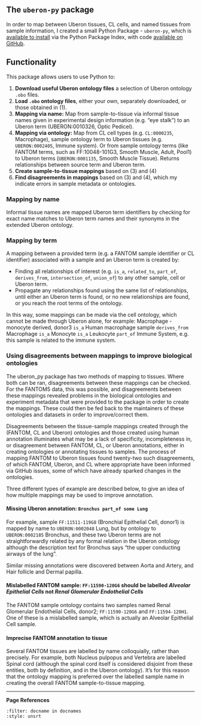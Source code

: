 ## The `uberon-py` package
[//]: # (TODO: Make Uberon-py a website and link to it)
[//]: # (TODO: Make a Zenodo for uberon-py and reference it here)

In order to map between Uberon tissues, CL cells, and named tissues from sample information, I created a small Python Package -  `uberon-py`, which is [available to install]([https://pypi.org/project/uberon-py/]) via the Python Package Index, with code [available on GitHub](https://github.com/NatalieThurlby/uberon-py).

## Functionality
[//]: # (TODO: Explain what can be downloaded in more detail)

This package allows users to use Python to:
1. **Download useful Uberon ontology files** a selection of Uberon ontology `.obo` files.
2. **Load `.obo` ontology files**, either your own, separately downloaded, or those obtained in (1).
3. **Mapping via name:** Map from sample-to-tissue via informal tissue names given in experimental design information (e.g. “eye stalk”) to an Uberon term (UBERON:0010326, Optic Pedicel).
4. **Mapping via ontology:** Map from CL cell types (e.g. `CL:0000235`, Macrophage), sample ontology term to Uberon tissues (e.g. `UBERON:0002405`, Immune system). Or from sample ontology terms (like FANTOM terms, such as FF:10048-101G3, Smooth Muscle, Adult, Pool1) to Uberon terms (`UBERON:0001135`, Smooth Muscle Tissue). Returns relationships between source term and Uberon term.
5. **Create sample-to-tissue mappings** based on (3) and (4)
6. **Find disagreements in mappings** based on (3) and (4), which my indicate errors in sample metadata or ontologies.

### Mapping by name

Informal tissue names are mapped Uberon term identifiers by checking for exact name matches to Uberon term names and their synonyms in the extended Uberon ontology.

### Mapping by term

A mapping between a provided term (e.g. a FANTOM sample identifier or CL identifier) associated with a sample and an Uberon term is created by:

* Finding all relationships of interest (e.g. `is_a`, `related_to`, `part_of`, `derives_from`, `intersection_of`, `union_of`) to any other sample, cell or Uberon term.
* Propagate any relationships found using the same list of relationships, until either an Uberon term is found, or no new relationships are found, or you reach the root terms of the ontology. 

In this way, some mappings can be made via the cell ontology, which cannot be made through Uberon alone, for example: Macrophage - monocyte derived, donor3 `is_a` Human macrophage sample `derives_from` Macrophage `is_a` Monocyte `is_a` Leukocyte `part_of` Immune System, e.g. this sample is related to the immune system.

### Using disagreements between mappings to improve biological ontologies

The uberon_py package has two methods of mapping to tissues. Where both can be ran, disagreements between these mappings can be checked. For the FANTOM5 data, this was possible, and disagreements between these mappings revealed problems in the biological ontologies and experiment metadata that were provided to the package in order to create the mappings. These could then be fed back to the maintainers of these ontologies and datasets in order to improve/correct them. 

Disagreements between the tissue-sample mappings created through the (FANTOM, CL and Uberon) ontologies and those created using human annotation illuminates what may be a lack of specificity, incompleteness in, or disagreement between FANTOM, CL, or Uberon annotations, either in creating ontologies or annotating tissues to samples. The process of mapping FANTOM to Uberon tissues found twenty-two such disagreements, of which FANTOM, Uberon, and CL where appropriate have been informed via GitHub issues, some of which have already sparked changes in the ontologies. 

Three different types of example are described below, to give an idea of how multiple mappings may be used to improve annotation.

#### Missing Uberon annotation: `Bronchus part_of some Lung`
For example, sample `FF:11511-119G8` (Bronchial Epithelial Cell, donor1) is mapped by name to `UBERON:0002048` Lung, but by ontology to `UBERON:0002185` Bronchus, and these two Uberon terms are not straightforwardly related by any formal relation in the Uberon ontology although the description text for Bronchus says “the upper conducting airways of the lung”. 

Similar missing annotations were discovered between Aorta and Artery, and Hair follicle and Dermal papilla.

#### Mislabelled FANTOM sample: `FF:11590-120G6` should be labelled _Alveolar Epithelial Cells_ not _Renal Glomerular Endothelial Cells_ 
The FANTOM sample ontology contains two samples named Renal Glomerular Endothelial Cells, donor2; `FF:11590-120G6` and `FF:11594-120H1`. One of these is a mislabelled sample, which is actually an Alveolar Epithelial Cell sample.

#### Imprecise FANTOM annotation to tissue
Several FANTOM tissues are labelled by name colloquially, rather than precisely. For example, both Nucleus pulpopus and Vertebra are labelled Spinal cord (although the spinal cord itself is considered disjoint from these entities, both by definition, and in the Uberon ontology). It’s for this reason that the ontology mapping is preferred over the labelled sample name in creating the overall FANTOM sample-to-tissue mapping.

---
**Page References**

```{bibliography} /_bibliography/references.bib
:filter: docname in docnames
:style: unsrt
```